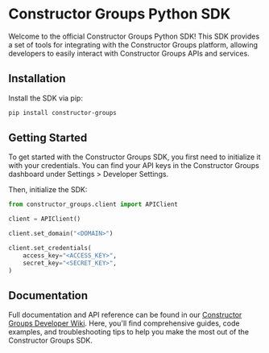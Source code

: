 # Constructor Groups Python SDK

Welcome to the official Constructor Groups Python SDK! This SDK provides a set of tools for integrating with the Constructor Groups platform, allowing developers to easily interact with Constructor Groups APIs and services.

## Installation

Install the SDK via pip:

```bash
pip install constructor-groups
```

## Getting Started

To get started with the Constructor Groups SDK, you first need to initialize it with your credentials. You can find your API keys in the Constructor Groups dashboard under Settings > Developer Settings.


Then, initialize the SDK:

```python
from constructor_groups.client import APIClient

client = APIClient()

client.set_domain("<DOMAIN>")

client.set_credentials(
    access_key="<ACCESS_KEY>",
    secret_key="<SECRET_KEY>",
)
```

## Documentation

Full documentation and API reference can be found in our [Constructor Groups Developer Wiki](https://developer.perculus.com/v2-en). Here, you'll find comprehensive guides, code examples, and troubleshooting tips to help you make the most out of the Constructor Groups SDK.
